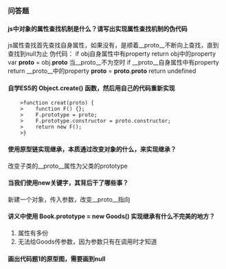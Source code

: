 ### 问答题
#### js中对象的属性查找机制是什么？请写出实现属性查找机制的伪代码
js属性查找首先查找自身属性，如果没有，是顺着__proto__不断向上查找，直到查找到null为止
伪代码：
if obj自身属性中有property
    return obj中的property
var __proto__ = obj.__proto__
当__proto__不为空时
    if __proto__自身属性中有property
        return __proto__中的property
    __proto__ = __proto__.__proto__
return undefined


#### 自学ES5的 Object.create() 函数，然后用自己的代码重新实现
        >function creat(proto) {
        >    function F() {};
        >    F.prototype = proto;
        >    F.prototype.constructor = proto.constructor;
        >    return new F();
        >}

#### 使用原型链实现继承，本质通过改变对象的什么，来实现继承？
改变子类的__proto__属性为父类的prototype

#### 当我们使用new关键字，其背后干了哪些事？
新建一个对象，传入参数，改变__proto__指向

#### 讲义中使用 Book.prototype = new Goods() 实现继承有什么不完美的地方？
1. 属性有多份
2. 无法给Goods传参数，因为参数只有在调用时才知道

#### 画出代码题1的原型图，需要画到null